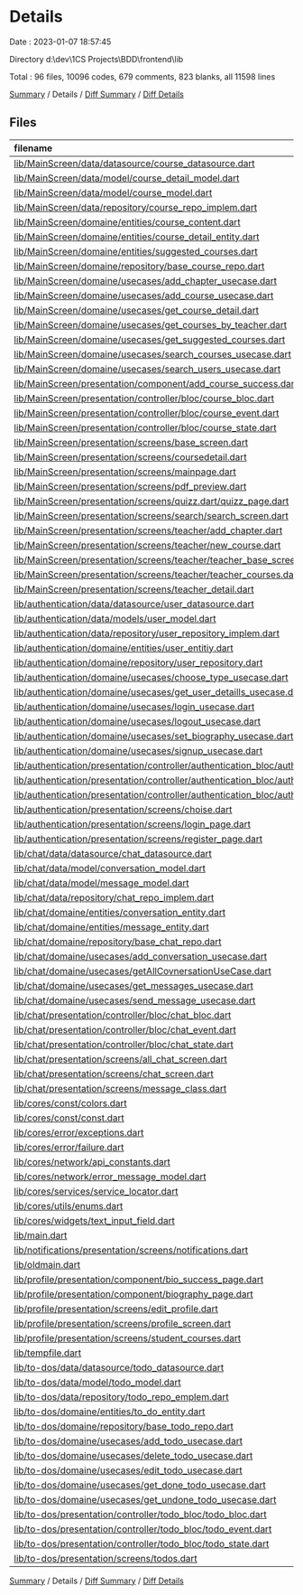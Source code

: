 # Details

Date : 2023-01-07 18:57:45

Directory d:\\dev\\1CS Projects\\BDD\\frontend\\lib

Total : 96 files,  10096 codes, 679 comments, 823 blanks, all 11598 lines

[Summary](results.md) / Details / [Diff Summary](diff.md) / [Diff Details](diff-details.md)

## Files
| filename | language | code | comment | blank | total |
| :--- | :--- | ---: | ---: | ---: | ---: |
| [lib/MainScreen/data/datasource/course_datasource.dart](/lib/MainScreen/data/datasource/course_datasource.dart) | Dart | 159 | 6 | 19 | 184 |
| [lib/MainScreen/data/model/course_detail_model.dart](/lib/MainScreen/data/model/course_detail_model.dart) | Dart | 58 | 24 | 13 | 95 |
| [lib/MainScreen/data/model/course_model.dart](/lib/MainScreen/data/model/course_model.dart) | Dart | 24 | 7 | 4 | 35 |
| [lib/MainScreen/data/repository/course_repo_implem.dart](/lib/MainScreen/data/repository/course_repo_implem.dart) | Dart | 86 | 0 | 10 | 96 |
| [lib/MainScreen/domaine/entities/course_content.dart](/lib/MainScreen/domaine/entities/course_content.dart) | Dart | 66 | 12 | 14 | 92 |
| [lib/MainScreen/domaine/entities/course_detail_entity.dart](/lib/MainScreen/domaine/entities/course_detail_entity.dart) | Dart | 29 | 4 | 5 | 38 |
| [lib/MainScreen/domaine/entities/suggested_courses.dart](/lib/MainScreen/domaine/entities/suggested_courses.dart) | Dart | 23 | 1 | 4 | 28 |
| [lib/MainScreen/domaine/repository/base_course_repo.dart](/lib/MainScreen/domaine/repository/base_course_repo.dart) | Dart | 17 | 0 | 5 | 22 |
| [lib/MainScreen/domaine/usecases/add_chapter_usecase.dart](/lib/MainScreen/domaine/usecases/add_chapter_usecase.dart) | Dart | 12 | 0 | 4 | 16 |
| [lib/MainScreen/domaine/usecases/add_course_usecase.dart](/lib/MainScreen/domaine/usecases/add_course_usecase.dart) | Dart | 11 | 0 | 4 | 15 |
| [lib/MainScreen/domaine/usecases/get_course_detail.dart](/lib/MainScreen/domaine/usecases/get_course_detail.dart) | Dart | 11 | 0 | 4 | 15 |
| [lib/MainScreen/domaine/usecases/get_courses_by_teacher.dart](/lib/MainScreen/domaine/usecases/get_courses_by_teacher.dart) | Dart | 11 | 0 | 4 | 15 |
| [lib/MainScreen/domaine/usecases/get_suggested_courses.dart](/lib/MainScreen/domaine/usecases/get_suggested_courses.dart) | Dart | 11 | 0 | 4 | 15 |
| [lib/MainScreen/domaine/usecases/search_courses_usecase.dart](/lib/MainScreen/domaine/usecases/search_courses_usecase.dart) | Dart | 11 | 0 | 4 | 15 |
| [lib/MainScreen/domaine/usecases/search_users_usecase.dart](/lib/MainScreen/domaine/usecases/search_users_usecase.dart) | Dart | 11 | 0 | 4 | 15 |
| [lib/MainScreen/presentation/component/add_course_success.dart](/lib/MainScreen/presentation/component/add_course_success.dart) | Dart | 77 | 1 | 3 | 81 |
| [lib/MainScreen/presentation/controller/bloc/course_bloc.dart](/lib/MainScreen/presentation/controller/bloc/course_bloc.dart) | Dart | 173 | 0 | 13 | 186 |
| [lib/MainScreen/presentation/controller/bloc/course_event.dart](/lib/MainScreen/presentation/controller/bloc/course_event.dart) | Dart | 44 | 0 | 16 | 60 |
| [lib/MainScreen/presentation/controller/bloc/course_state.dart](/lib/MainScreen/presentation/controller/bloc/course_state.dart) | Dart | 123 | 25 | 16 | 164 |
| [lib/MainScreen/presentation/screens/base_screen.dart](/lib/MainScreen/presentation/screens/base_screen.dart) | Dart | 104 | 15 | 9 | 128 |
| [lib/MainScreen/presentation/screens/coursedetail.dart](/lib/MainScreen/presentation/screens/coursedetail.dart) | Dart | 395 | 10 | 12 | 417 |
| [lib/MainScreen/presentation/screens/mainpage.dart](/lib/MainScreen/presentation/screens/mainpage.dart) | Dart | 545 | 1 | 20 | 566 |
| [lib/MainScreen/presentation/screens/pdf_preview.dart](/lib/MainScreen/presentation/screens/pdf_preview.dart) | Dart | 20 | 0 | 4 | 24 |
| [lib/MainScreen/presentation/screens/quizz.dart/quizz_page.dart](/lib/MainScreen/presentation/screens/quizz.dart/quizz_page.dart) | Dart | 446 | 45 | 10 | 501 |
| [lib/MainScreen/presentation/screens/search/search_screen.dart](/lib/MainScreen/presentation/screens/search/search_screen.dart) | Dart | 313 | 17 | 15 | 345 |
| [lib/MainScreen/presentation/screens/teacher/add_chapter.dart](/lib/MainScreen/presentation/screens/teacher/add_chapter.dart) | Dart | 761 | 35 | 31 | 827 |
| [lib/MainScreen/presentation/screens/teacher/new_course.dart](/lib/MainScreen/presentation/screens/teacher/new_course.dart) | Dart | 885 | 26 | 29 | 940 |
| [lib/MainScreen/presentation/screens/teacher/teacher_base_screen.dart](/lib/MainScreen/presentation/screens/teacher/teacher_base_screen.dart) | Dart | 97 | 15 | 10 | 122 |
| [lib/MainScreen/presentation/screens/teacher/teacher_courses.dart](/lib/MainScreen/presentation/screens/teacher/teacher_courses.dart) | Dart | 225 | 23 | 10 | 258 |
| [lib/MainScreen/presentation/screens/teacher_detail.dart](/lib/MainScreen/presentation/screens/teacher_detail.dart) | Dart | 262 | 1 | 9 | 272 |
| [lib/authentication/data/datasource/user_datasource.dart](/lib/authentication/data/datasource/user_datasource.dart) | Dart | 183 | 1 | 24 | 208 |
| [lib/authentication/data/models/user_model.dart](/lib/authentication/data/models/user_model.dart) | Dart | 34 | 0 | 4 | 38 |
| [lib/authentication/data/repository/user_repository_implem.dart](/lib/authentication/data/repository/user_repository_implem.dart) | Dart | 75 | 0 | 14 | 89 |
| [lib/authentication/domaine/entities/user_entitiy.dart](/lib/authentication/domaine/entities/user_entitiy.dart) | Dart | 19 | 0 | 4 | 23 |
| [lib/authentication/domaine/repository/user_repository.dart](/lib/authentication/domaine/repository/user_repository.dart) | Dart | 12 | 1 | 14 | 27 |
| [lib/authentication/domaine/usecases/choose_type_usecase.dart](/lib/authentication/domaine/usecases/choose_type_usecase.dart) | Dart | 10 | 0 | 4 | 14 |
| [lib/authentication/domaine/usecases/get_user_detaills_usecase.dart](/lib/authentication/domaine/usecases/get_user_detaills_usecase.dart) | Dart | 11 | 0 | 4 | 15 |
| [lib/authentication/domaine/usecases/login_usecase.dart](/lib/authentication/domaine/usecases/login_usecase.dart) | Dart | 11 | 0 | 4 | 15 |
| [lib/authentication/domaine/usecases/logout_usecase.dart](/lib/authentication/domaine/usecases/logout_usecase.dart) | Dart | 10 | 0 | 5 | 15 |
| [lib/authentication/domaine/usecases/set_biography_usecase.dart](/lib/authentication/domaine/usecases/set_biography_usecase.dart) | Dart | 10 | 0 | 4 | 14 |
| [lib/authentication/domaine/usecases/signup_usecase.dart](/lib/authentication/domaine/usecases/signup_usecase.dart) | Dart | 11 | 0 | 5 | 16 |
| [lib/authentication/presentation/controller/authentication_bloc/authentication_bloc.dart](/lib/authentication/presentation/controller/authentication_bloc/authentication_bloc.dart) | Dart | 139 | 0 | 11 | 150 |
| [lib/authentication/presentation/controller/authentication_bloc/authentication_event.dart](/lib/authentication/presentation/controller/authentication_bloc/authentication_event.dart) | Dart | 42 | 0 | 18 | 60 |
| [lib/authentication/presentation/controller/authentication_bloc/authentication_state.dart](/lib/authentication/presentation/controller/authentication_bloc/authentication_state.dart) | Dart | 40 | 0 | 19 | 59 |
| [lib/authentication/presentation/screens/choise.dart](/lib/authentication/presentation/screens/choise.dart) | Dart | 215 | 0 | 5 | 220 |
| [lib/authentication/presentation/screens/login_page.dart](/lib/authentication/presentation/screens/login_page.dart) | Dart | 359 | 7 | 14 | 380 |
| [lib/authentication/presentation/screens/register_page.dart](/lib/authentication/presentation/screens/register_page.dart) | Dart | 328 | 1 | 16 | 345 |
| [lib/chat/data/datasource/chat_datasource.dart](/lib/chat/data/datasource/chat_datasource.dart) | Dart | 105 | 4 | 14 | 123 |
| [lib/chat/data/model/conversation_model.dart](/lib/chat/data/model/conversation_model.dart) | Dart | 19 | 17 | 8 | 44 |
| [lib/chat/data/model/message_model.dart](/lib/chat/data/model/message_model.dart) | Dart | 25 | 3 | 7 | 35 |
| [lib/chat/data/repository/chat_repo_implem.dart](/lib/chat/data/repository/chat_repo_implem.dart) | Dart | 49 | 0 | 7 | 56 |
| [lib/chat/domaine/entities/conversation_entity.dart](/lib/chat/domaine/entities/conversation_entity.dart) | Dart | 17 | 1 | 4 | 22 |
| [lib/chat/domaine/entities/message_entity.dart](/lib/chat/domaine/entities/message_entity.dart) | Dart | 20 | 1 | 4 | 25 |
| [lib/chat/domaine/repository/base_chat_repo.dart](/lib/chat/domaine/repository/base_chat_repo.dart) | Dart | 11 | 4 | 5 | 20 |
| [lib/chat/domaine/usecases/add_conversation_usecase.dart](/lib/chat/domaine/usecases/add_conversation_usecase.dart) | Dart | 10 | 0 | 4 | 14 |
| [lib/chat/domaine/usecases/getAllCovnersationUseCase.dart](/lib/chat/domaine/usecases/getAllCovnersationUseCase.dart) | Dart | 11 | 0 | 4 | 15 |
| [lib/chat/domaine/usecases/get_messages_usecase.dart](/lib/chat/domaine/usecases/get_messages_usecase.dart) | Dart | 11 | 0 | 4 | 15 |
| [lib/chat/domaine/usecases/send_message_usecase.dart](/lib/chat/domaine/usecases/send_message_usecase.dart) | Dart | 11 | 0 | 4 | 15 |
| [lib/chat/presentation/controller/bloc/chat_bloc.dart](/lib/chat/presentation/controller/bloc/chat_bloc.dart) | Dart | 99 | 4 | 8 | 111 |
| [lib/chat/presentation/controller/bloc/chat_event.dart](/lib/chat/presentation/controller/bloc/chat_event.dart) | Dart | 25 | 0 | 10 | 35 |
| [lib/chat/presentation/controller/bloc/chat_state.dart](/lib/chat/presentation/controller/bloc/chat_state.dart) | Dart | 67 | 9 | 8 | 84 |
| [lib/chat/presentation/screens/all_chat_screen.dart](/lib/chat/presentation/screens/all_chat_screen.dart) | Dart | 210 | 6 | 11 | 227 |
| [lib/chat/presentation/screens/chat_screen.dart](/lib/chat/presentation/screens/chat_screen.dart) | Dart | 122 | 34 | 11 | 167 |
| [lib/chat/presentation/screens/message_class.dart](/lib/chat/presentation/screens/message_class.dart) | Dart | 10 | 0 | 1 | 11 |
| [lib/cores/const/colors.dart](/lib/cores/const/colors.dart) | Dart | 7 | 0 | 1 | 8 |
| [lib/cores/const/const.dart](/lib/cores/const/const.dart) | Dart | 3 | 0 | 0 | 3 |
| [lib/cores/error/exceptions.dart](/lib/cores/error/exceptions.dart) | Dart | 9 | 1 | 8 | 18 |
| [lib/cores/error/failure.dart](/lib/cores/error/failure.dart) | Dart | 13 | 0 | 7 | 20 |
| [lib/cores/network/api_constants.dart](/lib/cores/network/api_constants.dart) | Dart | 16 | 0 | 6 | 22 |
| [lib/cores/network/error_message_model.dart](/lib/cores/network/error_message_model.dart) | Dart | 17 | 0 | 4 | 21 |
| [lib/cores/services/service_locator.dart](/lib/cores/services/service_locator.dart) | Dart | 83 | 12 | 11 | 106 |
| [lib/cores/utils/enums.dart](/lib/cores/utils/enums.dart) | Dart | 5 | 0 | 0 | 5 |
| [lib/cores/widgets/text_input_field.dart](/lib/cores/widgets/text_input_field.dart) | Dart | 45 | 1 | 4 | 50 |
| [lib/main.dart](/lib/main.dart) | Dart | 34 | 0 | 7 | 41 |
| [lib/notifications/presentation/screens/notifications.dart](/lib/notifications/presentation/screens/notifications.dart) | Dart | 69 | 0 | 6 | 75 |
| [lib/oldmain.dart](/lib/oldmain.dart) | Dart | 36 | 1 | 7 | 44 |
| [lib/profile/presentation/component/bio_success_page.dart](/lib/profile/presentation/component/bio_success_page.dart) | Dart | 77 | 1 | 3 | 81 |
| [lib/profile/presentation/component/biography_page.dart](/lib/profile/presentation/component/biography_page.dart) | Dart | 138 | 5 | 6 | 149 |
| [lib/profile/presentation/screens/edit_profile.dart](/lib/profile/presentation/screens/edit_profile.dart) | Dart | 137 | 0 | 4 | 141 |
| [lib/profile/presentation/screens/profile_screen.dart](/lib/profile/presentation/screens/profile_screen.dart) | Dart | 434 | 26 | 17 | 477 |
| [lib/profile/presentation/screens/student_courses.dart](/lib/profile/presentation/screens/student_courses.dart) | Dart | 14 | 0 | 3 | 17 |
| [lib/tempfile.dart](/lib/tempfile.dart) | Dart | 0 | 205 | 31 | 236 |
| [lib/to-dos/data/datasource/todo_datasource.dart](/lib/to-dos/data/datasource/todo_datasource.dart) | Dart | 87 | 2 | 10 | 99 |
| [lib/to-dos/data/model/todo_model.dart](/lib/to-dos/data/model/todo_model.dart) | Dart | 24 | 0 | 4 | 28 |
| [lib/to-dos/data/repository/todo_repo_emplem.dart](/lib/to-dos/data/repository/todo_repo_emplem.dart) | Dart | 61 | 0 | 8 | 69 |
| [lib/to-dos/domaine/entities/to_do_entity.dart](/lib/to-dos/domaine/entities/to_do_entity.dart) | Dart | 15 | 1 | 4 | 20 |
| [lib/to-dos/domaine/repository/base_todo_repo.dart](/lib/to-dos/domaine/repository/base_todo_repo.dart) | Dart | 10 | 0 | 3 | 13 |
| [lib/to-dos/domaine/usecases/add_todo_usecase.dart](/lib/to-dos/domaine/usecases/add_todo_usecase.dart) | Dart | 11 | 0 | 4 | 15 |
| [lib/to-dos/domaine/usecases/delete_todo_usecase.dart](/lib/to-dos/domaine/usecases/delete_todo_usecase.dart) | Dart | 11 | 0 | 4 | 15 |
| [lib/to-dos/domaine/usecases/edit_todo_usecase.dart](/lib/to-dos/domaine/usecases/edit_todo_usecase.dart) | Dart | 11 | 0 | 4 | 15 |
| [lib/to-dos/domaine/usecases/get_done_todo_usecase.dart](/lib/to-dos/domaine/usecases/get_done_todo_usecase.dart) | Dart | 11 | 0 | 4 | 15 |
| [lib/to-dos/domaine/usecases/get_undone_todo_usecase.dart](/lib/to-dos/domaine/usecases/get_undone_todo_usecase.dart) | Dart | 11 | 0 | 4 | 15 |
| [lib/to-dos/presentation/controller/todo_bloc/todo_bloc.dart](/lib/to-dos/presentation/controller/todo_bloc/todo_bloc.dart) | Dart | 74 | 0 | 7 | 81 |
| [lib/to-dos/presentation/controller/todo_bloc/todo_event.dart](/lib/to-dos/presentation/controller/todo_bloc/todo_event.dart) | Dart | 17 | 0 | 9 | 26 |
| [lib/to-dos/presentation/controller/todo_bloc/todo_state.dart](/lib/to-dos/presentation/controller/todo_bloc/todo_state.dart) | Dart | 55 | 11 | 7 | 73 |
| [lib/to-dos/presentation/screens/todos.dart](/lib/to-dos/presentation/screens/todos.dart) | Dart | 1,220 | 52 | 34 | 1,306 |

[Summary](results.md) / Details / [Diff Summary](diff.md) / [Diff Details](diff-details.md)